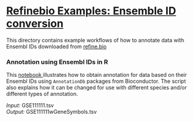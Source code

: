 # <u>Refinebio Examples: Ensemble ID conversion </u>
This directory contains example workflows of how to annotate data with Ensembl
IDs downloaded from <a href="refine.bio.org"> refine.bio </a>

### Annotation using Ensembl IDs in R
This <a href="https://github.com/AlexsLemonade/refinebio-examples/blob/master/ensembl_id_convert.html">
notebook </a> illustrates how to obtain annotation for data based on their Ensembl
IDs using `AnnotationDb` packages from Bioconductor.
The script also explains how it can be changed for use with different species
and/or different types of annotation.

*Input:* GSE111111.tsv  
*Output:* GSE111111wGeneSymbols.tsv  
